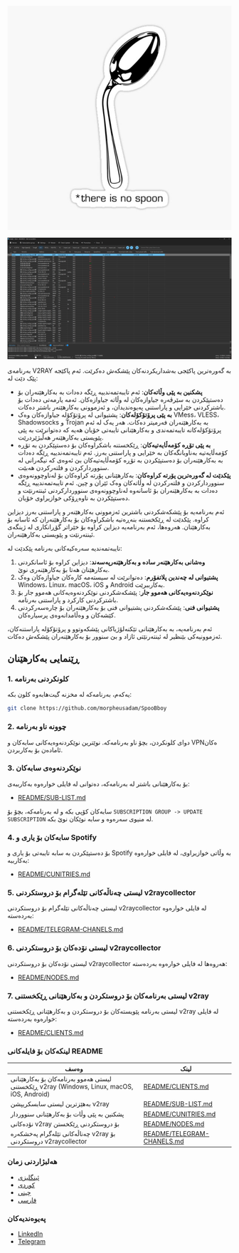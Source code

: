 <p align="center">
  <img src="./Images/nospoon.jpg" alt="nospoon">
</p>

<p align="center">
  <img src="./Images/Screenshot%202024-08-25%20204304.png" alt="Screenshot">
</p>

بەرنامەی V2RAY بە گەورەترین پاکێجی بەشداریکردنەکان پێشکەش دەکرێت. ئەم پاکێجە پێک دێت لە:

- **پشکنین بە پێی وڵاتەکان**: ئەم تایبەتمەندییە ڕێگە دەدات بە بەکارهێنەران بۆ دەستپێکردن بە سێرڤەرە جیاوازەکان لە وڵاتە جیاوازەکان. ئەمە یارمەتی دەدات بۆ باشترکردنی خێرایی و پاراستنی پەیوەندیدان، و ئەزموونی بەکارهێنەر باشتر دەکات.
- **بە پێی پرۆتۆکۆلەکان**: پشتیوانی لە پرۆتۆکۆلە جیاوازەکان وەک VMess، VLESS، Shadowsocks و Trojan بە بەکارهێنەران فەرمیتر دەکات. هەر یەک لە ئەم پرۆتۆکۆلەکانە تایبەتمەندی و بەکارهێنانی تایبەتی خۆیان هەیە کە دەتوانرێت بە پێی پێویستی بەکارهێنەر هەڵبژێردرێت.
- **بە پێی تۆڕە کۆمەڵایەتیەکان**: ڕێکخستنە باشکراوەکان بۆ دەستپێکردن بە تۆڕە کۆمەڵایەتیە بەناوبانگەکان بە خێرایی و پاراستنی بەرز. ئەم تایبەتمەندییە ڕێگە دەدات بە بەکارهێنەران بۆ دەستپێکردن بە تۆڕە کۆمەڵایەتیەکان بێ ئەوەی کە نیگەرانی لە سنووردارکردن و فلتەرکردن هەبێت.
- **پێکدێت لە گەورەترین پۆرتە کراوەکان**: بەکارهێنانی پۆرتە کراوەکان بۆ لەناوچوونەوەی سنووردارکردن و فلتەرکردن لە وڵاتەکان وەک ئێران و چین. ئەم تایبەتمەندییە ڕێگە دەدات بە بەکارهێنەران بۆ ئاسانەوە لەناوچوونەوەی سنووردارکردنی ئینتەرنێت و دەستپێکردن بە ناوەڕۆکی خوازیراوی خۆیان.

ئەم بەرنامەیە بۆ پێشکەشکردنی باشترین ئەزموونی بەکارهێنەر و پاراستنی بەرز دیزاین کراوە. پێکدێت لە ڕێکخستنە بنەڕەتیە باشکراوەکان بۆ بەکارهێنەران کە ئاسانە بۆ بەکارهێنان. هەروەها، ئەم بەرنامەیە دیزاین کراوە بۆ خێراتر گۆڕانکاری لە ژینگەی ئینتەرنێت و پێویستی بەکارهێنەران.

تایبەتمەندیە سەرەکیەکانی بەرنامە پێکدێت لە:

1. **وەشانی بەکارهێنەر سادە و بەکارهێنەرپەسەند**: دیزاین کراوە بۆ ئاسانکردنی بەکارهێنان هەتا بۆ بەکارهێنەری نوێ.
2. **پشتیوانی لە چەندین پلاتفۆرم**: دەتوانرێت لە سیستەمە کارەکان جیاوازەکان وەک Windows، Linux، macOS، iOS و Android بەکارببرێت.
3. **نوێکردنەوەیەکانی هەموو جار**: پێشکەشکردنی نوێکردنەوەیەکانی هەموو جار بۆ باشترکردنی کارکرد و پاراستنی بەرنامە.
4. **پشتیوانی فنی**: پێشکەشکردنی پشتیوانی فنی بۆ بەکارهێنەران بۆ چارەسەرکردنی کێشەکان و وەڵامدانەوەی پرسیارەکان.

ئەم بەرنامەیە، بە بەکارهێنانی تێکنەلۆژیاکانی پێشکەوتوو و پرۆتۆکۆلە پاراستنەکان، ئەزموونیەکی بێنظیر لە ئینتەرنێتی ئازاد و بێ سنوور بۆ بەکارهێنەران پێشکەش دەکات.

## ڕێنمایی بەکارهێنان

### 1. کلونکردنی بەرنامە
یەکەم، بەرنامەکە لە مخزنە گیت‌هابەوە کلون بکە:

```bash
git clone https://github.com/morpheusadam/SpooBboy
```

### 2. چوونە ناو بەرنامە
دوای کلونکردن، بچۆ ناو بەرنامەکە. نوێترین نوێکردنەوەیەکانی سابەکان و VPNەکان ئامادەن بۆ بەکاربردن.

### 3. نوێکردنەوەی سابەکان
بۆ بەکارهێنانی باشتر لە بەرنامەکە، دەتوانی لە فایلی خوارەوە بەکارببەی:
- [README/SUB-LIST.md](README/SUB-LIST.md)

سابەکان کۆپی بکە و لە بەرنامەکە، بچۆ بۆ `SUBSCRIPTION GROUP -> UPDATE SUBSCRIPTION` لە منیوی سەرەوە و سابە نوێکان نوێ بکە.

### 4. سابەکان بۆ یاری و Spotify
بۆ دەستپێکردن بە سابە تایبەتی بۆ یاری و Spotify بە وڵاتی خوازیراوی، لە فایلی خوارەوە بەکارببە:
- [README/CUNITRIES.md](README/CUNITRIES.md)

### 5. لیستی چەناڵەکانی تێلەگرام بۆ دروستکردنی v2raycollector
لیستی چەناڵەکانی تێلەگرام بۆ دروستکردنی v2raycollector لە فایلی خوارەوە بەردەستە:
- [README/TELEGRAM-CHANELS.md](README/TELEGRAM-CHANELS.md)

### 6. لیستی نۆدەکان بۆ دروستکردنی v2raycollector
لیستی نۆدەکان بۆ دروستکردنی v2raycollector هەروەها لە فایلی خوارەوە بەردەستە:
- [README/NODES.md](README/NODES.md)

### 7. لیستی بەرنامەکان بۆ دروستکردن و بەکارهێنانی ڕێکخستنی v2ray
لیستی بەرنامە پێویستەکان بۆ دروستکردن و بەکارهێنانی ڕێکخستنی v2ray لە فایلی خوارەوە بەردەستە:
- [README/CLIENTS.md](README/CLIENTS.md)

### لینکەکان بۆ فایلەکانی README

| وەسف | لینک |
|------|------|
| لیستی هەموو بەرنامەکان بۆ بەکارهێنانی ڕێکخستنی v2ray (Windows, Linux, macOS, iOS, Android) | [README/CLIENTS.md](README/CLIENTS.md) |
| بەهێزترین لیستی سابسکریپشن v2ray | [README/SUB-LIST.md](README/SUB-LIST.md) |
| پشکنین بە پێی وڵات بۆ بەکارهێنانی سنووردار | [README/CUNITRIES.md](README/CUNITRIES.md) |
| نۆدەکانی v2ray بۆ دروستکردنی ڕێکخستن | [README/NODES.md](README/NODES.md) |
| چەناڵەکانی تێلەگرام پەخشکەرە v2ray بۆ دروستکردنی v2raycollector | [README/TELEGRAM-CHANELS.md](README/TELEGRAM-CHANELS.md) |

### هەلبژاردنی زمان
- [ئینگلیزی](README/README_EN.md)
- [کوردی](README/README_KUR.md)
- [چینی](README/README_ZH.md)
- [فارسی](README/README_FA.md)

### پەیوەندیەکان
- [LinkedIn](https://www.linkedin.com/in/hesam-ahmadpour)
- [Telegram](https://t.me/morpheusadam)